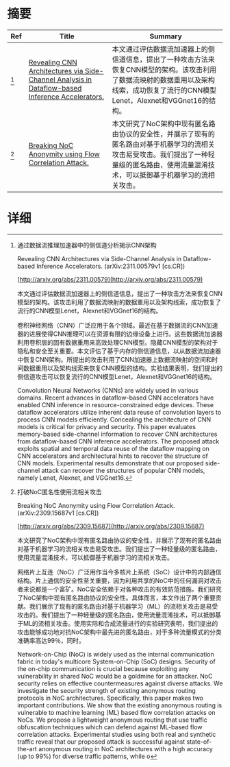 # 摘要

| Ref | Title | Summary |
| --- | --- | --- |
| [^1] | [Revealing CNN Architectures via Side-Channel Analysis in Dataflow-based Inference Accelerators.](http://arxiv.org/abs/2311.00579) | 本文通过评估数据流加速器上的侧信道信息，提出了一种攻击方法来恢复CNN模型的架构。该攻击利用了数据流映射的数据重用以及架构线索，成功恢复了流行的CNN模型Lenet，Alexnet和VGGnet16的结构。 |
| [^2] | [Breaking NoC Anonymity using Flow Correlation Attack.](http://arxiv.org/abs/2309.15687) | 本文研究了NoC架构中现有匿名路由协议的安全性，并展示了现有的匿名路由对基于机器学习的流相关攻击易受攻击。我们提出了一种轻量级的匿名路由，使用流量混淆技术，可以抵御基于机器学习的流相关攻击。 |

# 详细

[^1]: 通过数据流推理加速器中的侧信道分析揭示CNN架构

    Revealing CNN Architectures via Side-Channel Analysis in Dataflow-based Inference Accelerators. (arXiv:2311.00579v1 [cs.CR])

    [http://arxiv.org/abs/2311.00579](http://arxiv.org/abs/2311.00579)

    本文通过评估数据流加速器上的侧信道信息，提出了一种攻击方法来恢复CNN模型的架构。该攻击利用了数据流映射的数据重用以及架构线索，成功恢复了流行的CNN模型Lenet，Alexnet和VGGnet16的结构。

    

    卷积神经网络（CNN）广泛应用于各个领域。最近在基于数据流的CNN加速器的进展使得CNN推理可以在资源有限的边缘设备上进行。这些数据流加速器利用卷积层的固有数据重用来高效处理CNN模型。隐藏CNN模型的架构对于隐私和安全至关重要。本文评估了基于内存的侧信道信息，以从数据流加速器中恢复CNN架构。所提出的攻击利用了CNN加速器上数据流映射的空间和时间数据重用以及架构线索来恢复CNN模型的结构。实验结果表明，我们提出的侧信道攻击可以恢复流行的CNN模型Lenet，Alexnet和VGGnet16的结构。

    Convolution Neural Networks (CNNs) are widely used in various domains. Recent advances in dataflow-based CNN accelerators have enabled CNN inference in resource-constrained edge devices. These dataflow accelerators utilize inherent data reuse of convolution layers to process CNN models efficiently. Concealing the architecture of CNN models is critical for privacy and security. This paper evaluates memory-based side-channel information to recover CNN architectures from dataflow-based CNN inference accelerators. The proposed attack exploits spatial and temporal data reuse of the dataflow mapping on CNN accelerators and architectural hints to recover the structure of CNN models. Experimental results demonstrate that our proposed side-channel attack can recover the structures of popular CNN models, namely Lenet, Alexnet, and VGGnet16.
    
[^2]: 打破NoC匿名性使用流相关攻击

    Breaking NoC Anonymity using Flow Correlation Attack. (arXiv:2309.15687v1 [cs.CR])

    [http://arxiv.org/abs/2309.15687](http://arxiv.org/abs/2309.15687)

    本文研究了NoC架构中现有匿名路由协议的安全性，并展示了现有的匿名路由对基于机器学习的流相关攻击易受攻击。我们提出了一种轻量级的匿名路由，使用流量混淆技术，可以抵御基于机器学习的流相关攻击。

    

    网络片上互连（NoC）广泛用作当今多核片上系统（SoC）设计中的内部通信结构。片上通信的安全性至关重要，因为利用共享的NoC中的任何漏洞对攻击者来说都是一个富矿。NoC安全依赖于对各种攻击的有效防范措施。我们研究了NoC架构中现有匿名路由协议的安全性。具体而言，本文作出了两个重要贡献。我们展示了现有的匿名路由对基于机器学习（ML）的流相关攻击是易受攻击的。我们提出了一种轻量级的匿名路由，使用流量混淆技术，可以抵御基于ML的流相关攻击。使用实际和合成流量进行的实验研究表明，我们提出的攻击能够成功地对抗NoC架构中最先进的匿名路由，对于多种流量模式的分类准确率高达99％，同时。

    Network-on-Chip (NoC) is widely used as the internal communication fabric in today's multicore System-on-Chip (SoC) designs. Security of the on-chip communication is crucial because exploiting any vulnerability in shared NoC would be a goldmine for an attacker. NoC security relies on effective countermeasures against diverse attacks. We investigate the security strength of existing anonymous routing protocols in NoC architectures. Specifically, this paper makes two important contributions. We show that the existing anonymous routing is vulnerable to machine learning (ML) based flow correlation attacks on NoCs. We propose a lightweight anonymous routing that use traffic obfuscation techniques which can defend against ML-based flow correlation attacks. Experimental studies using both real and synthetic traffic reveal that our proposed attack is successful against state-of-the-art anonymous routing in NoC architectures with a high accuracy (up to 99%) for diverse traffic patterns, while o
    

